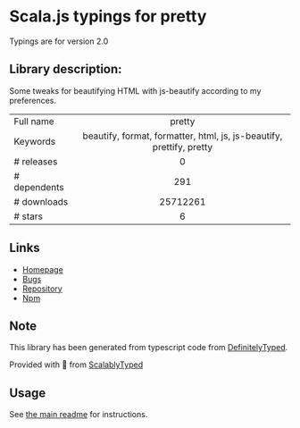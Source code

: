 
# Scala.js typings for pretty

Typings are for version 2.0

## Library description:
Some tweaks for beautifying HTML with js-beautify according to my preferences.

|                    |                 |
| ------------------ | :-------------: |
| Full name          | pretty |
| Keywords           | beautify, format, formatter, html, js, js-beautify, prettify, pretty |
| # releases         | 0 |
| # dependents       | 291 |
| # downloads        | 25712261 |
| # stars            | 6 |

## Links
- [Homepage](https://github.com/jonschlinkert/pretty)
- [Bugs](https://github.com/jonschlinkert/pretty/issues)
- [Repository](https://github.com/jonschlinkert/pretty)
- [Npm](https://www.npmjs.com/package/pretty)
    


## Note
This library has been generated from typescript code from [DefinitelyTyped](https://definitelytyped.org).

Provided with :purple_heart: from [ScalablyTyped](https://github.com/oyvindberg/ScalablyTyped)

## Usage
See [the main readme](../../readme.md) for instructions.


